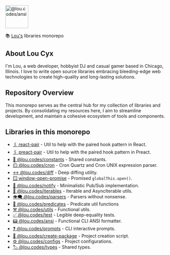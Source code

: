 <img id="logo" alt="@lou.codes/ansi" src="https://lou.codes/logo.svg" height="72" />

📚 [Lou's][lou.codes] libraries monorepo

## About Lou Cyx

I'm Lou, a web developer, hobbyist DJ and casual gamer based in Chicago,
Illinois. I love to write open source libraries embracing bleeding-edge web
technologies to create high-quality and long-lasting solutions.

## Repository Overview

This monorepo serves as the central hub for my collection of libraries and
projects. By consolidating my resources here, I aim to streamline development,
and maintain a cohesive ecosystem of tools and components.

## Libraries in this monorepo

-   [🖇️ react-pair][react_pair] - Util to help with the paired hook pattern in
    React.
-   [🖇️ preact-pair][preact_pair] - Util to help with the paired hook pattern in
    Preact.
-   [🔢 @lou.codes/constants][constants] - Shared constants.
-   [⏲️ @lou.codes/cron][cron] - Cron Quartz and Cron UNIX expression parser.
-   [↔️ @lou.codes/diff][diff] - Deep diffing utility.
-   [🪟 window-open-promise][window-open-promise] - Promised
    `globalThis.open()`.
-   [📣 @lou.codes/notify][notify] - Minimalistic Pub/Sub implementation.
-   [🔁 @lou.codes/iterables][iterables] - Iterable and AsyncIterable utils.
-   [👁️‍🗨️ @lou.codes/parsers][parsers] - Parsers without nonsense.
-   [🧐 @lou.codes/predicates][predicates] - Predicate util functions
-   [⚒️ @lou.codes/utils][utils] - Functional utils.
-   [✅ @lou.codes/test][test] - Legible deep-equality tests.
-   [📟 @lou.codes/ansi][ansi] - Functional CLI ANSI formatter.
-   [❓ @lou.codes/prompts][prompts] - CLI interactive prompts.
-   [🚧 @lou.codes/create-package][create-package] - Project creation script.
-   [⚙️ @lou.codes/configs][configs] - Project configurations.
-   [🏷️ @lou.codes/types][types] - Shared types.

<!-- Links -->

[react_pair]: https://lou.codes/libraries/react_pair/
[preact_pair]: https://lou.codes/libraries/preact_pair/
[constants]: https://lou.codes/libraries/lou_codes_constants/
[cron]: https://lou.codes/libraries/lou_codes_cron/
[diff]: https://lou.codes/libraries/lou_codes_diff/
[window-open-promise]: https://lou.codes/libraries/window_open_promise/
[notify]: https://lou.codes/libraries/lou_codes_notify/
[iterables]: https://lou.codes/libraries/lou_codes_iterables/
[parsers]: https://lou.codes/libraries/lou_codes_parsers/
[predicates]: https://lou.codes/libraries/lou_codes_predicates/
[utils]: https://lou.codes/libraries/lou_codes_utils/
[test]: https://lou.codes/libraries/lou_codes_test/
[ansi]: https://lou.codes/libraries/lou_codes_ansi/
[prompts]: https://lou.codes/libraries/lou_codes_prompts/
[create-package]: https://lou.codes/libraries/lou_codes_create_package/
[configs]: https://lou.codes/libraries/lou_codes_configs/
[types]: https://lou.codes/libraries/lou_codes_types/
[lou.codes]: https://lou.codes
